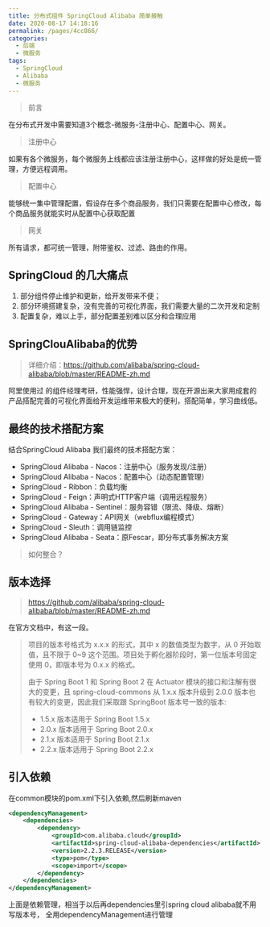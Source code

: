 ```yaml
---
title: 分布式组件 SpringCloud Alibaba 简单接触
date: 2020-08-17 14:18:16
permalink: /pages/4cc866/
categories:
  - 后端
  - 微服务
tags:
  - SpringCloud
  - Alibaba
  - 微服务
---
```




> 前言

在分布式开发中需要知道3个概念-微服务-注册中心、配置中心、网关。

> 注册中心

如果有各个微服务，每个微服务上线都应该注册注册中心，这样做的好处是统一管理，方便远程调用。



> 配置中心

能够统一集中管理配置，假设存在多个商品服务，我们只需要在配置中心修改，每个商品服务就能实时从配置中心获取配置



> 网关

所有请求，都可统一管理，附带鉴权、过滤、路由的作用。



## SpringCloud 的几大痛点

1. 部分组件停止维护和更新，给开发带来不便；
2. 部分环境搭建复杂，没有完善的可视化界面，我们需要大量的二次开发和定制
3. 配置复杂，难以上手，部分配置差别难以区分和合理应用

## SpringClouAlibaba的优势

> 详细介绍：https://github.com/alibaba/spring-cloud-alibaba/blob/master/README-zh.md

阿里使用过 的组件经理考研，性能强悍，设计合理，现在开源出来大家用成套的产品搭配完善的可视化界面给开发运维带来极大的便利，搭配简单，学习曲线低。



## 最终的技术搭配方案

结合SpringCloud Alibaba 我们最终的技术搭配方案：

- SpringCloud Alibaba - Nacos：注册中心（服务发现/注册）
- SpringCloud Alibaba - Nacos：配置中心（动态配置管理）
- SpringCloud - Ribbon：负载均衡
- SpringCloud - Feign：声明式HTTP客户端（调用远程服务）
- SpringCloud Alibaba - Sentinel：服务容错（限流、降级、熔断）
- SpringCloud - Gateway：API网关（webflux编程模式）
- SpringCloud - Sleuth：调用链监控
- SpringCloud Alibaba - Seata：原Fescar，即分布式事务解决方案



> 如何整合？

## 版本选择

> https://github.com/alibaba/spring-cloud-alibaba/blob/master/README-zh.md

在官方文档中，有这一段。

> 项目的版本号格式为 x.x.x 的形式，其中 x 的数值类型为数字，从 0 开始取值，且不限于 0~9 这个范围。项目处于孵化器阶段时，第一位版本号固定使用 0，即版本号为 0.x.x 的格式。
>
> 由于 Spring Boot 1 和 Spring Boot 2 在 Actuator 模块的接口和注解有很大的变更，且 spring-cloud-commons 从 1.x.x 版本升级到 2.0.0 版本也有较大的变更，因此我们采取跟 SpringBoot 版本号一致的版本:
>
> - 1.5.x 版本适用于 Spring Boot 1.5.x
> - 2.0.x 版本适用于 Spring Boot 2.0.x
> - 2.1.x 版本适用于 Spring Boot 2.1.x
> - 2.2.x 版本适用于 Spring Boot 2.2.x

## 引入依赖

在common模块的pom.xml下引入依赖,然后刷新maven

~~~xml
<dependencyManagement>
    <dependencies>
        <dependency>
            <groupId>com.alibaba.cloud</groupId>
            <artifactId>spring-cloud-alibaba-dependencies</artifactId>
            <version>2.2.3.RELEASE</version>
            <type>pom</type>
            <scope>import</scope>
        </dependency>
    </dependencies>
</dependencyManagement>
~~~

上面是依赖管理，相当于以后再dependencies里引spring cloud alibaba就不用写版本号， 全用dependencyManagement进行管理

